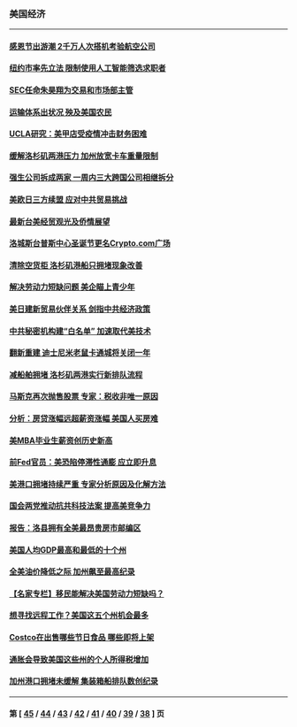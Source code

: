 ### 美国经济
---
#### [感恩节出游潮 2千万人次搭机考验航空公司](../../pages/ncid1078158/n13388433.md) 
#### [纽约市率先立法 限制使用人工智能筛选求职者](../../pages/ncid1078158/n13387468.md) 
#### [SEC任命朱昊翔为交易和市场部主管](../../pages/ncid1078158/n13387560.md) 
#### [运输体系出状况 殃及美国农民](../../pages/ncid1078158/n13387494.md) 
#### [UCLA研究：美甲店受疫情冲击财务困难](../../pages/ncid1078158/n13387332.md) 
#### [缓解洛杉矶两港压力 加州放宽卡车重量限制](../../pages/ncid1078158/n13385165.md) 
#### [强生公司拆成两家 一周内三大跨国公司相继拆分](../../pages/ncid1078158/n13384628.md) 
#### [美欧日三方续盟 应对中共贸易挑战](../../pages/ncid1078158/n13383049.md) 
#### [最新台美经贸观光及侨情展望](../../pages/ncid1078158/n13383051.md) 
#### [洛城斯台普斯中心圣诞节更名Crypto.com广场](../../pages/ncid1078158/n13382651.md) 
#### [清除空货柜 洛杉矶港船只拥堵现象改善](../../pages/ncid1078158/n13382546.md) 
#### [解决劳动力短缺问题 美企瞄上青少年](../../pages/ncid1078158/n13382452.md) 
#### [美日建新贸易伙伴关系 剑指中共经济政策](../../pages/ncid1078158/n13381933.md) 
#### [中共秘密机构建“白名单” 加速取代美技术](../../pages/ncid1078158/n13381882.md) 
#### [翻新重建 迪士尼米老鼠卡通城将关闭一年](../../pages/ncid1078158/n13380867.md) 
#### [减船舶拥堵 洛杉矶两港实行新排队流程](../../pages/ncid1078158/n13380796.md) 
#### [马斯克再次抛售股票 专家：税收非唯一原因](../../pages/ncid1078158/n13379922.md) 
#### [分析：房贷涨幅远超薪资涨幅 美国人买房难](../../pages/ncid1078158/n13379701.md) 
#### [美MBA毕业生薪资创历史新高](../../pages/ncid1078158/n13379639.md) 
#### [前Fed官员：美恐陷停滞性通膨 应立即升息](../../pages/ncid1078158/n13379336.md) 
#### [美港口拥堵持续严重 专家分析原因及化解方法](../../pages/ncid1078158/n13378306.md) 
#### [国会两党推动抗共科技法案 提高美竞争力](../../pages/ncid1078158/n13377622.md) 
#### [报告：洛县拥有全美最昂贵房市邮编区](../../pages/ncid1078158/n13376217.md) 
#### [美国人均GDP最高和最低的十个州](../../pages/ncid1078158/n13343930.md) 
#### [全美油价降低之际 加州飙至最高纪录](../../pages/ncid1078158/n13375807.md) 
#### [【名家专栏】移民能解决美国劳动力短缺吗？](../../pages/ncid1078158/n13375319.md) 
#### [想寻找远程工作？美国这五个州机会最多](../../pages/ncid1078158/n13372555.md) 
#### [Costco在出售哪些节日食品 哪些即将上架](../../pages/ncid1078158/n13372458.md) 
#### [通胀会导致美国这些州的个人所得税增加](../../pages/ncid1078158/n13374369.md) 
#### [加州港口拥堵未缓解 集装箱船排队数创纪录](../../pages/ncid1078158/n13374230.md) 

---
#### 第 [ [45](./45.md) / [44](./44.md) / [43](./43.md) / [42](./42.md) / [41](./41.md) / [40](./40.md) / [39](./39.md) / [38](./38.md) ] 页
